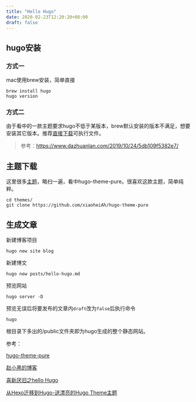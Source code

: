 ```yaml
---
title: "Hello Hugo"
date: 2020-02-23T12:20:20+08:00
draft: false
---
```


## hugo安装

### 方式一

mac使用brew安装，简单直接

```shell
brew install hugo
hugo version
```

### 方式二

由于看中的一款主题要求hugo不低于某版本，brew默认安装的版本不满足，想要安装其它版本。推荐[直接下载](https://github.com/gohugoio/hugo/releases)可执行文件。

> 参考：https://www.dazhuanlan.com/2019/10/24/5db109f5382e7/



## 主题下载

这里很多[主题](https://themes.gohugo.io/)，略扫一遍，看中hugo-theme-pure。很喜欢这款主题，简单纯粹。

```
cd themes/
git clone https://github.com/xiaoheiAh/hugo-theme-pure
```



## 生成文章

新建博客项目

```
hugo new site blog
```

新建博文

```
hugo new posts/hello-hugo.md
```

预览网站

```
hugo server -D
```

预览无误后将要发布的文章内`draft`改为`false`后执行命令

```
hugo
```

根目录下多出的/public文件夹即为hugo生成的整个静态网站。



参考：

[hugo-theme-pure](https://github.com/xiaoheiAh/hugo-theme-pure)

[赵小黑的博客](https://xiaohei.im/hugo-theme-pure/)

[喜新厌旧之hello Hugo](https://guangchuangyu.github.io/2015/12/%E5%96%9C%E6%96%B0%E5%8E%8C%E6%97%A7%E4%B9%8Bhello-hugo/)

[从Hexo迁移到Hugo-送漂亮的Hugo Theme主题](https://www.flysnow.org/2018/07/29/from-hexo-to-hugo.html#hugomaupassant-1)

